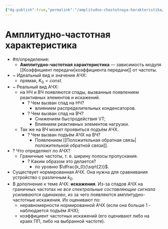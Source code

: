 ```yaml
---
{"dg-publish":true,"permalink":"/amplitudno-chastotnaya-harakteristika/","dgHomeLink":true,"dgPassFrontmatter":false,"dgShowLocalGraph":true,"dgShowBacklinks":true}
---
```



# Амплитудно-частотная характеристика

- #π/определение:
	- **Амплитудно-частотная характеристика** — зависимость модуля [[Коэффициент передачи|коэффициента передачи]] от частоты.
- ~ Идеальный вид и значение АЧХ:
	- прямая, $K_0=const$.
- ~ Реальный вид АЧХ:
	- на НЧ и ВЧ появляются спады, вызванные появлением реактивных элементов и искажений.
		- ? Чем вызван спад на НЧ?
			- влиянием распределительных конденсаторов.
		- ? Чем вызван спад на ВЧ?
			- Снижением быстродействия VT;
			- Влиянием реактивных элементов нагрузки.
	- Так же на ВЧ может проявиться подъём АЧХ.
		- ? Чем вызван подъём АЧХ на ВЧ?
			- Появлением [[Положительная обратная связь|положительной обратной связи]].
- ? Что определяют по АЧХ?
	- Граничные частоты, т. е. ширину полосы пропускания.
		- ? Каким образом это делается?
			- по уровню $\dfrac{k_0}{\sqrt{2}}$.
- Существует нормированная АЧХ. Она нужна для сравнивания устройство с различным $k_0$.
- В дополнение к теме АЧХ: **искажения**. Из-за спадов АЧХ на граничных частотах *не все спектральные составляющие сигнала усиливаются одинаково*, из за чего появляются амплитудно-частотные искажения. Их оценивают по:
	- неравномерности нормированной АЧХ (если она больше 1 - наблюдается подъём АЧХ);
	- коэффициент частотных искажений (его оценивают либо на краях ПП, либо на выбранной частоте).
